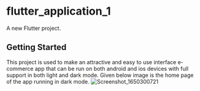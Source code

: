 # flutter_application_1

A new Flutter project.

## Getting Started
This project is used to make an attractive and  easy to use interface e-commerce app that can  be run on both android and ios devices with full support in both light and dark mode.
Given below image is the home page of the app running in dark mode.
![Screenshot_1650300721](https://user-images.githubusercontent.com/92254361/163843282-da8e018d-fefc-4b32-ab8d-8c11188d8e23.png)
